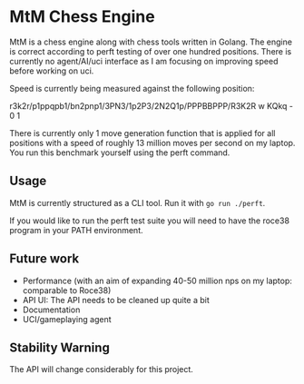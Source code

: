 # MtM Chess Engine

MtM is a chess engine along with chess tools written in Golang. The engine is correct according
to perft testing of over one hundred positions. There is currently no agent/AI/uci interface as 
I am focusing on improving speed before working on uci.

Speed is currently being measured against the following position:

r3k2r/p1ppqpb1/bn2pnp1/3PN3/1p2P3/2N2Q1p/PPPBBPPP/R3K2R w KQkq - 0 1

There is currently only 1 move generation function that is applied for all positions with a speed
of roughly 13 million moves per second on my laptop. You run this benchmark yourself using the
perft command.

## Usage

MtM is currently structured as a CLI tool. Run it with `go run ./perft`. 

If you would like to run the perft test suite you will need to have the roce38 program in your PATH environment.

## Future work

- Performance (with an aim of expanding 40-50 million nps on my laptop: comparable to Roce38)
- API UI: The API needs to be cleaned up quite a bit
- Documentation
- UCI/gameplaying agent


## Stability Warning

The API will change considerably for this project.
